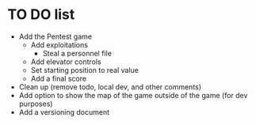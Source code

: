 # TO DO list

- Add the Pentest game
  - Add exploitations
    - Steal a personnel file
  - Add elevator controls
  - Set starting position to real value
  - Add a final score
- Clean up (remove todo, local dev, and other comments)
- Add option to show the map of the game outside of the game (for dev purposes)
- Add a versioning document
